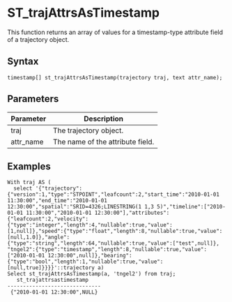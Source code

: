 # ST\_trajAttrsAsTimestamp

This function returns an array of values for a timestamp-type attribute field of a trajectory object.

## Syntax

```
timestamp[] st_trajAttrsAsTimestamp(trajectory traj, text attr_name);
```

## Parameters

|Parameter|Description|
|---------|-----------|
|traj|The trajectory object.|
|a​ttr\_name|The name of the attribute field.|

## Examples

```
With traj AS (
  select '{"trajectory":{"version":1,"type":"STPOINT","leafcount":2,"start_time":"2010-01-01 11:30:00","end_time":"2010-01-01 12:30:00","spatial":"SRID=4326;LINESTRING(1 1,3 5)","timeline":["2010-01-01 11:30:00","2010-01-01 12:30:00"],"attributes":{"leafcount":2,"velocity":{"type":"integer","length":4,"nullable":true,"value":[1,null]},"speed":{"type":"float","length":8,"nullable":true,"value":[null,1.0]},"angle":{"type":"string","length":64,"nullable":true,"value":["test",null]}, "tngel2":{"type":"timestamp","length":8,"nullable":true,"value":["2010-01-01 12:30:00",null]},"bearing":{"type":"bool","length":1,"nullable":true,"value":[null,true]}}}}'::trajectory a)
Select st_trajAttrsAsTimestamp(a, 'tngel2') from traj;
   st_trajattrsastimestamp    
------------------------------
 {"2010-01-01 12:30:00",NULL}
```

